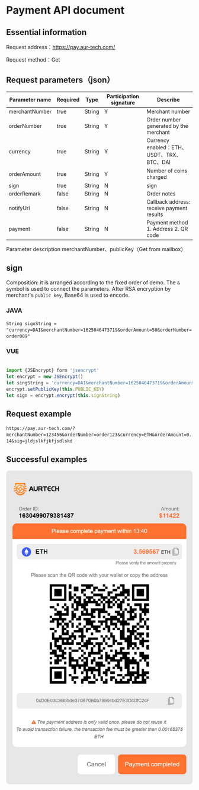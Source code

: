 # Payment API document

## Essential information

Request address：<https://pay.aur-tech.com/>

Request method：Get

## Request parameters（json）

 | Parameter name | Required | Type   | Participation signature | Describe                                   |
 | -------------- | -------- | ------ | ----------------------- | ------------------------------------------ |
 | merchantNumber | true     | String | Y                       | Merchant number                            |
 | orderNumber    | true     | String | Y                       | Order number generated by the merchant     |
 | currency       | true     | String | Y                       | Currency enabled：ETH、USDT、TRX、BTC、DAI |
 | orderAmount    | true     | String | Y                       | Number of coins charged                    |
 | sign           | true     | String | N                       | sign                                       |
 | orderRemark    | false    | String | N                       | Order notes                                |
 | notifyUrl      | false    | String | N                       | Callback address: receive payment results  |
 | payment        | false    | String | N                       | Payment method 1. Address 2. QR code       |

Parameter description
merchantNumber、publicKey（Get from mailbox）

## sign

Composition: it is arranged according to the fixed order of demo. The `&` symbol is used to connect the parameters. After RSA encryption by merchant's `public key`,  Base64 is used to encode.

### JAVA

`String signString = "currency=DAI&merchantNumber=1625046473719&orderAmount=50&orderNumber=order009"`

### VUE

``` Javascript

import {JSEncrypt} form 'jsencrypt'
let encrypt = new JSEncrypt()
let singString = 'currency=DAI&merchantNumber=1625046473719&orderAmount=50&orderNumber=order009'
encrypt.setPublicKey(this.PUBLIC_KEY)
let sign = encrypt.encrypt(this.signString)

```

## Request example

  ` https://pay.aur-tech.com/?merchantNumber=123456&orderNumber=order123&currency=ETH&orderAmount=0.14&sig=jldjslkfjkfjsdlskd `

## Successful examples

![checkout pic](./payment-api-pic.png)
